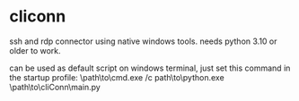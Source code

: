 # cliconn
ssh and rdp connector using native windows tools.
needs python 3.10 or older to work.

can be used as default script on windows terminal, just set this command in the startup profile:
\path\to\cmd.exe /c path\to\python.exe \path\to\cliConn\main.py

